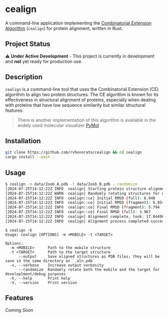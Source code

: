 # cealign

A command-line application implementing the [Combinatorial Extension Algorithm](https://doi.org/10.1093/protein/11.9.739) (`cealign`) for protein alignment, written in Rust.

## Project Status

⚠️ **Under Active Development** - This project is currently in development and **not** yet ready for production use.

## Description

`cealign` is a command-line tool that uses the Combinatorial Extension (CE) algorithm to align two protein structures. The CE algorithm is known for its effectiveness in structural alignment of proteins, especially when dealing with proteins that have low sequence similarity but similar structural features.

> There is another implementation of this algorithm is available in the widely used molecular visualizer [PyMol](https://pymolwiki.org/index.php/Cealign)

## Installation

```bash
git clone https://github.com/rvhonorato/cealign && cd cealign
cargo install --path .
```

## Usage

```bash
$ cealign -m data/2oob_A.pdb -t data/2oob_B.pdb --randomize
[2024-07-25T14:12:22Z INFO  cealign] Starting protein structure alignment
[2024-07-25T14:12:22Z WARN  cealign] Randomly rotating structures for development purposes
[2024-07-25T14:12:22Z INFO  cealign::ce] Initial RMSD (full): 6.948
[2024-07-25T14:12:22Z INFO  cealign::ce] Initial RMSD (fragment): 6.954
[2024-07-25T14:12:22Z INFO  cealign::ce] Final RMSD (fragment): 5.794
[2024-07-25T14:12:22Z INFO  cealign::ce] Final RMSD (full): 3.967
[2024-07-25T14:12:22Z INFO  cealign] Alignment complete, took: 17.044962ms
[2024-07-25T14:12:22Z INFO  cealign] Alignment process completed successfully
```

```text
$ cealign -h
Usage: cealign [OPTIONS] -m <MOBILE> -t <TARGET>

Options:
  -m <MOBILE>      Path to the mobile structure
  -t <TARGET>      Path to the target structure
      --output     Save aligned structures as PDB files; they will be save in the same directory as `_aln.pdb`
  -v, --verbose    Increase output verbosity
      --randomize  Randomly rotate both the mobile and the target for developlment/debug purposes
  -h, --help       Print help
  -V, --version    Print version
```

## Features

_Coming Soon_
